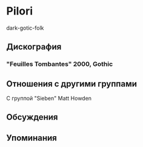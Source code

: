 # Pilori

dark-gotic-folk

## Дискография

### "Feuilles Tombantes" 2000, Gothic




## Отношения с другими группами

C группой "Sieben" Matt Howden

## Обсуждения


## Упоминания

